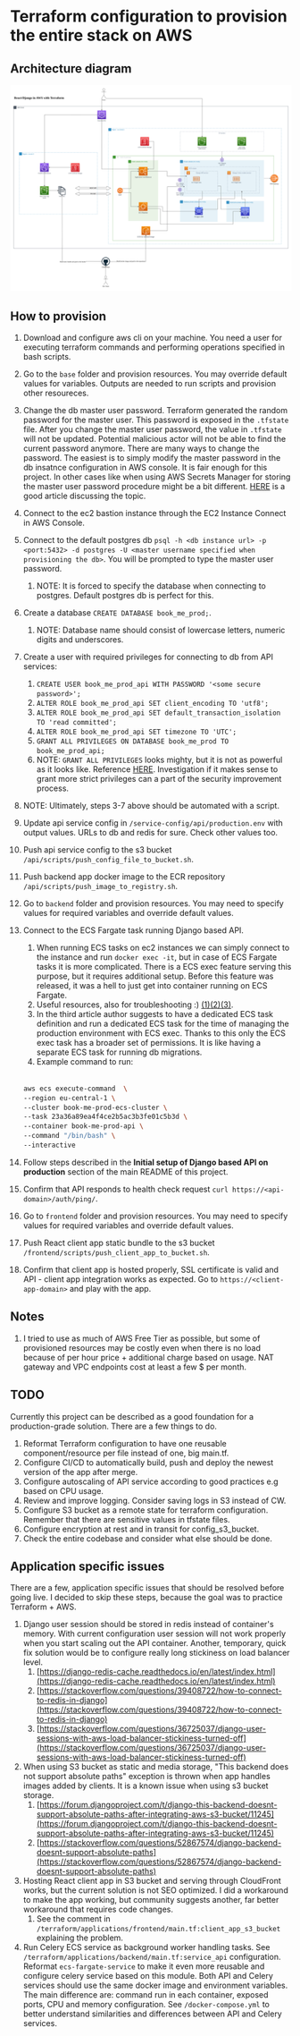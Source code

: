 # Terraform configuration to provision the entire stack on AWS

## Architecture diagram

![aws-architecture](./diagrams/aws-architecture.png)

## How to provision

1. Download and configure aws cli on your machine. You need a user for executing terraform commands and performing operations specified in bash scripts.
2. Go to the `base` folder and provision resources. You may override default values for variables. Outputs are needed to run scripts and provision other resoureces.
3. Change the db master user password. Terraform generated the random password for the master user. This password is exposed in the `.tfstate` file. After you change the master user password, the value in `.tfstate` will not be updated. Potential malicious actor will not be able to find the current password anymore. There are many ways to change the password. The easiest is to simply modify the master password in the db insatnce configuration in AWS console. It is fair enough for this project. In other cases like when using AWS Secrets Manager for storing the master user password procedure might be a bit different. [HERE](https://advancedweb.hu/how-to-remove-the-rds-master-user-password-from-the-terraform-state/) is a good article discussing the topic.
4. Connect to the ec2 bastion instance through the EC2 Instance Connect in AWS Console.
5. Connect to the default postgres db `psql -h <db instance url> -p <port:5432> -d postgres -U <master username specified when provisioning the db>`. You will be prompted to type the master user password.
   1. NOTE: It is forced to specify the database when connecting to postgres. Default postgres db is perfect for this.
6. Create a database `CREATE DATABASE book_me_prod;`.
   1. NOTE: Database name should consist of lowercase letters, numeric digits and underscores.
7. Create a user with required privileges for connecting to db from API services:
   1. `CREATE USER book_me_prod_api WITH PASSWORD '<some secure password>';`
   2. `ALTER ROLE book_me_prod_api SET client_encoding TO 'utf8';`
   3. `ALTER ROLE book_me_prod_api SET default_transaction_isolation TO 'read committed';`
   4. `ALTER ROLE book_me_prod_api SET timezone TO 'UTC';`
   5. `GRANT ALL PRIVILEGES ON DATABASE book_me_prod TO book_me_prod_api;`
   6. NOTE: `GRANT ALL PRIVILEGES` looks mighty, but it is not as powerful as it looks like. Reference [HERE](https://www.postgresql.org/docs/current/ddl-priv.html). Investigation if it makes sense to grant more strict privileges can a part of the security improvement process.
8. NOTE: Ultimately, steps 3-7 above should be automated with a script.
9. Update api service config in `/service-config/api/production.env` with output values. URLs to db and redis for sure. Check other values too.
10. Push api service config to the s3 bucket `/api/scripts/push_config_file_to_bucket.sh`.
11. Push backend app docker image to the ECR repository `/api/scripts/push_image_to_registry.sh`.
12. Go to `backend` folder and provision resources. You may need to specify values for required variables and override default values.
13. Connect to the ECS Fargate task running Django based API.
    1. When running ECS tasks on ec2 instances we can simply connect to the instance and run `docker exec -it`, but in case of ECS Fargate tasks it is more complicated. There is a ECS exec feature serving this purpose, but it requires additional setup. Before this feature was released, it was a hell to just get into container running on ECS Fargate.
    2. Useful resources, also for troubleshooting :) [(1)](https://aws.amazon.com/blogs/containers/new-using-amazon-ecs-exec-access-your-containers-fargate-ec2/)[(2)](https://aws.amazon.com/premiumsupport/knowledge-center/ecs-error-execute-command/)[(3)](https://www.simplethread.com/aws-ecs-exec-on-ecs-fargate-with-terraform/).
    3. In the third article author suggests to have a dedicated ECS task definition and run a dedicated ECS task for the time of managing the production environment with ECS exec. Thanks to this only the ECS exec task has a broader set of permissions. It is like having a separate ECS task for running db migrations.
    4. Example command to run:

    ```bash

    aws ecs execute-command  \
    --region eu-central-1 \
    --cluster book-me-prod-ecs-cluster \
    --task 23a36a89ea4f4ce2b5ac3b3fe01c5b3d \
    --container book-me-prod-api \
    --command "/bin/bash" \
    --interactive

14. Follow steps described in the **Initial setup of Django based API on production** section of the main README of this project.
15. Confirm that API responds to health check request `curl https://<api-domain>/auth/ping/`.
16. Go to `frontend` folder and provision resources. You may need to specify values for required variables and override default values.
17. Push React client app static bundle to the s3 bucket `/frontend/scripts/push_client_app_to_bucket.sh`.
18. Confirm that client app is hosted properly, SSL certificate is valid and API - client app integration works as expected. Go to `https://<client-app-domain>` and play with the app.

## Notes

1. I tried to use as much of AWS Free Tier as possible, but some of provisioned resources may be costly even when there is no load because of per hour price + additional charge based on usage. NAT gateway and VPC endpoints cost at least a few $ per month.

## TODO

Currently this project can be described as a good foundation for a production-grade solution. There are a few things to do.

1. Reformat Terraform configuration to have one reusable component/resource per file instead of one, big main.tf.
2. Configure CI/CD to automatically build, push and deploy the newest version of the app after merge.
3. Configure autoscaling of API service according to good practices e.g based on CPU usage.
4. Review and improve logging. Consider saving logs in S3 instead of CW.
5. Configure S3 bucket as a remote state for terraform configuration. Remember that there are sensitive values in tfstate files.
6. Configure encryption at rest and in transit for config_s3_bucket.
7. Check the entire codebase and consider what else should be done.

## Application specific issues

There are a few, application specific issues that should be resolved before going live. I decided to skip these steps, because the goal was to practice Terraform + AWS.

1. Django user session should be stored in redis instead of container's memory. With current configuration user session will not work properly when you start scaling out the API container. Another, temporary, quick fix solution would be to configure really long stickiness on load balancer level.
   1. [https://django-redis-cache.readthedocs.io/en/latest/index.html](https://django-redis-cache.readthedocs.io/en/latest/index.html)
   2. [https://stackoverflow.com/questions/39408722/how-to-connect-to-redis-in-django](https://stackoverflow.com/questions/39408722/how-to-connect-to-redis-in-django)
   3. [https://stackoverflow.com/questions/36725037/django-user-sessions-with-aws-load-balancer-stickiness-turned-off](https://stackoverflow.com/questions/36725037/django-user-sessions-with-aws-load-balancer-stickiness-turned-off)
2. When using S3 bucket as static and media storage, "This backend does not support absolute paths" exception is thrown when app handles images added by clients. It is a known issue when using s3 bucket storage.
   1. [https://forum.djangoproject.com/t/django-this-backend-doesnt-support-absolute-paths-after-integrating-aws-s3-bucket/11245](https://forum.djangoproject.com/t/django-this-backend-doesnt-support-absolute-paths-after-integrating-aws-s3-bucket/11245)
   2. [https://stackoverflow.com/questions/52867574/django-backend-doesnt-support-absolute-paths](https://stackoverflow.com/questions/52867574/django-backend-doesnt-support-absolute-paths)
3. Hosting React client app in S3 bucket and serving through CloudFront works, but the current solution is not SEO optimized. I did a workaround to make the app working, but community suggests another, far better workaround that requires code changes.
   1. See the comment in `/terraform/applications/frontend/main.tf:client_app_s3_bucket` explaining the problem.
4. Run Celery ECS service as background worker handling tasks. See `/terraform/applications/backend/main.tf:service_api` configuration. Reformat `ecs-fargate-service` to make it even more reusable and configure celery service based on this module. Both API and Celery services should use the same docker image and environment variables. The main difference are: command run in each container, exposed ports, CPU and memory configuration. See `/docker-compose.yml` to better understand similarities and differences between API and Celery services.
